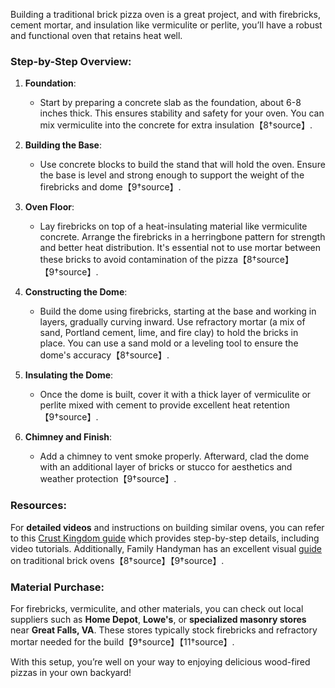 Building a traditional brick pizza oven is a great project, and with firebricks, cement mortar, and insulation like vermiculite or perlite, you’ll have a robust and functional oven that retains heat well.

### Step-by-Step Overview:

1. **Foundation**:
   - Start by preparing a concrete slab as the foundation, about 6-8 inches thick. This ensures stability and safety for your oven. You can mix vermiculite into the concrete for extra insulation【8†source】.

2. **Building the Base**:
   - Use concrete blocks to build the stand that will hold the oven. Ensure the base is level and strong enough to support the weight of the firebricks and dome【9†source】.

3. **Oven Floor**:
   - Lay firebricks on top of a heat-insulating material like vermiculite concrete. Arrange the firebricks in a herringbone pattern for strength and better heat distribution. It's essential not to use mortar between these bricks to avoid contamination of the pizza【8†source】【9†source】.

4. **Constructing the Dome**:
   - Build the dome using firebricks, starting at the base and working in layers, gradually curving inward. Use refractory mortar (a mix of sand, Portland cement, lime, and fire clay) to hold the bricks in place. You can use a sand mold or a leveling tool to ensure the dome's accuracy【8†source】.

5. **Insulating the Dome**:
   - Once the dome is built, cover it with a thick layer of vermiculite or perlite mixed with cement to provide excellent heat retention【9†source】.

6. **Chimney and Finish**:
   - Add a chimney to vent smoke properly. Afterward, clad the dome with an additional layer of bricks or stucco for aesthetics and weather protection【9†source】.

### Resources:
For **detailed videos** and instructions on building similar ovens, you can refer to this [Crust Kingdom guide](https://www.crustkingdom.com/how-to-build-a-pizza-oven/) which provides step-by-step details, including video tutorials. Additionally, Family Handyman has an excellent visual [guide](https://www.familyhandyman.com/project/build-a-brick-pizza-oven/) on traditional brick ovens【8†source】【9†source】.

### Material Purchase:
For firebricks, vermiculite, and other materials, you can check out local suppliers such as **Home Depot**, **Lowe's**, or **specialized masonry stores** near **Great Falls, VA**. These stores typically stock firebricks and refractory mortar needed for the build【9†source】【11†source】.

With this setup, you’re well on your way to enjoying delicious wood-fired pizzas in your own backyard!